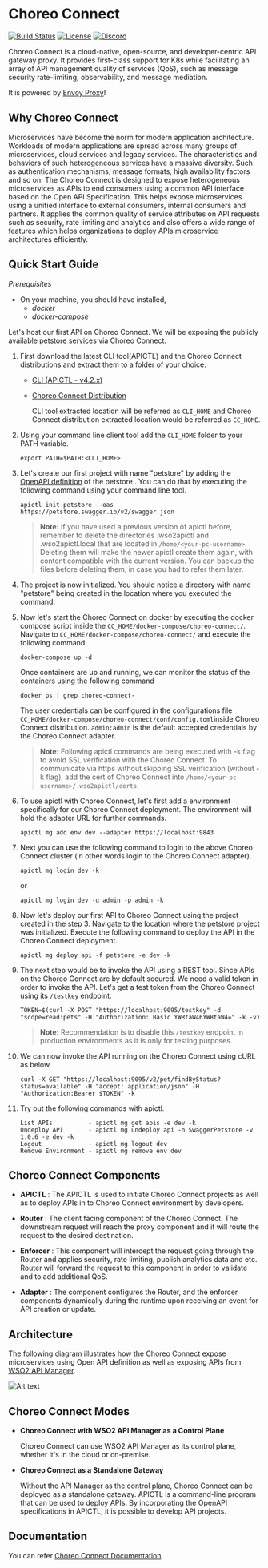 # Choreo Connect

[![Build Status](https://wso2.org/jenkins/job/products/job/product-microgateway/badge/icon)](https://wso2.org/jenkins/job/products/job/product-microgateway/)
[![License](https://img.shields.io/badge/License-Apache%202.0-blue.svg)](https://opensource.org/licenses/Apache-2.0)
[![Discord](https://img.shields.io/badge/Discord-7289DA?logo=discord&logoColor=white)](https://discord.com/invite/Xa5VubmThw)

Choreo Connect is a cloud-native, open-source, and developer-centric API gateway proxy. It provides first-class support for K8s while facilitating an array of API management quality of services (QoS), such as message security rate-limiting, observability, and message mediation.

It is powered by [Envoy Proxy](https://www.envoyproxy.io/)!

## Why Choreo Connect
Microservices have become the norm for modern application architecture. Workloads of modern applications are spread 
across many groups of microservices, cloud services and legacy services. The characteristics and behaviors of such 
heterogeneous services have a massive diversity. Such as authentication mechanisms, message formats, high availability 
factors and so on.
The Choreo Connect is designed to expose heterogeneous microservices as APIs to end consumers using a common API 
interface based on the Open API Specification. This helps expose microservices using a unified interface to external 
consumers, internal consumers and partners. It applies the common quality of service attributes on API requests such as 
security, rate limiting and analytics and also offers a wide range of features which helps organizations to deploy APIs 
microservice architectures efficiently.

## Quick Start Guide

*Prerequisites*  
- On your machine, you should have installed,  
  - *docker*
  - *docker-compose* 

Let's host our first API on Choreo Connect. We will be exposing the publicly available [petstore services](https://petstore.swagger.io/) via  Choreo Connect.

1. First download the latest CLI tool(APICTL) and the Choreo Connect distributions
and extract them to a folder of your choice.
   
    * [CLI (APICTL - v4.2.x)](https://github.com/wso2/product-apim-tooling/releases/)
    * [Choreo Connect Distribution](https://github.com/wso2/product-microgateway/releases/)
    
      CLI tool extracted location will be referred as `CLI_HOME` and Choreo Connect distribution extracted location would be referred as `CC_HOME`.

2. Using your command line client tool add the `CLI_HOME` folder to your PATH variable.
    ```
    export PATH=$PATH:<CLI_HOME>
    ```

3. Let's create our first project with name "petstore" by adding the [OpenAPI definition](https://petstore.swagger.io/v2/swagger.json) of the petstore . You can do that by executing the following command using your command line tool.

    ```
    apictl init petstore --oas https://petstore.swagger.io/v2/swagger.json
    ```
   > **Note:**  If you have used a previous version of apictl before, remember to delete the directories  .wso2apictl and .wso2apictl.local that are located in `/home/<your-pc-username>`. Deleting them will make the newer apictl create them again, with content compatible with the current version. You can backup the files before deleting them, in case you had to refer them later.


4. The project is now initialized. You should notice a directory with name "petstore" being created in the location 
where you executed the command. 

 
5. Now let's start the Choreo Connect on docker by executing the docker compose script inside the `CC_HOME/docker-compose/choreo-connect/`. Navigate to `CC_HOME/docker-compose/choreo-connect/` and execute the following command
    ```
    docker-compose up -d
    ```

    Once containers are up and running, we can monitor the status of the containers using the following command

    ```
    docker ps | grep choreo-connect-
    ```
    The user credentials can be configured in the configurations file `CC_HOME/docker-compose/choreo-connect/conf/config.toml`inside Choreo Connect distribution. `admin:admin` is the default accepted credentials by the Choreo Connect adapter.

    > **Note:** Following apictl commands are being executed with -k flag to avoid SSL verification with the Choreo Connect.
    To communicate via https without skipping SSL verification (without -k flag), add the cert of Choreo Connect into `/home/<your-pc-username>/.wso2apictl/certs`.


6. To use apictl with Choreo Connect, let's first add a environment specifically for our Choreo Connect deployment. The environment will hold the adapter URL for further commands.

    ```
    apictl mg add env dev --adapter https://localhost:9843
    ```

7. Next you can use the following command to login to the above Choreo Connect cluster (in other words login to the Choreo Connect adapter).

    ```
    apictl mg login dev -k
    ```
    or
    ```
    apictl mg login dev -u admin -p admin -k
    ```


8. Now let's deploy our first API to Choreo Connect using the project created in the step 3. Navigate to the location where the petstore project was initialized. Execute the following command to deploy the API in the Choreo Connect deployment.

    ```
    apictl mg deploy api -f petstore -e dev -k
    ```

9. The next step would be to invoke the API using a REST tool. Since APIs on the Choreo Connect are by default secured. We need a valid token in order to invoke the API. 
Let's get a test token from the Choreo Connect using its `/testkey` endpoint.
   
    ```
    TOKEN=$(curl -X POST "https://localhost:9095/testkey" -d "scope=read:pets" -H "Authorization: Basic YWRtaW46YWRtaW4=" -k -v)
    ``` 
   > **Note:**
    Recommendation is to disable this `/testkey` endpoint in production environments as it is only for testing purposes.

10. We can now invoke the API running on the Choreo Connect using cURL as below.
    ```
    curl -X GET "https://localhost:9095/v2/pet/findByStatus?status=available" -H "accept: application/json" -H "Authorization:Bearer $TOKEN" -k
    ```

11. Try out the following commands with apictl. 

    ```
    List APIs          - apictl mg get apis -e dev -k
    Undeploy API       - apictl mg undeploy api -n SwaggerPetstore -v 1.0.6 -e dev -k
    Logout             - apictl mg logout dev   
    Remove Environment - apictl mg remove env dev
    ```

## Choreo Connect Components
- **APICTL** : The APICTL is used to initiate Choreo Connect projects as well as to deploy APIs in to Choreo Connect environment by developers. 

- **Router** : The client facing component of the Choreo Connect. The downstream request will reach the proxy component and it will route the request
to the desired destination.

- **Enforcer** : This component will intercept the request going through the Router and applies security, rate limiting, publish analytics data and etc.
Router will forward the request to this component in order to validate and to add additional QoS.

- **Adapter** : The component configures the Router, and the enforcer components dynamically during the runtime upon receiving an event for API
creation or update.
  
## Architecture

The following diagram illustrates how the Choreo Connect expose microservices using Open API definition as well 
as exposing APIs from [WSO2 API Manager](https://wso2.com/api-management/).

![Alt text](Architecture.png?raw=true "Title")

## Choreo Connect Modes

- **Choreo Connect with WSO2 API Manager as a Control Plane**
    
  Choreo Connect can use WSO2 API Manager as its control plane, whether it's in the cloud or on-premise.


- **Choreo Connect as a Standalone Gateway**

    Without the API Manager as the control plane, Choreo Connect can be deployed as a standalone gateway. APICTL is a command-line program that can be used to deploy APIs. By incorporating the OpenAPI specifications in APICTL, it is possible to develop API projects. 

## Documentation

You can refer [Choreo Connect Documentation](https://apim.docs.wso2.com/en/4.0.0/deploy-and-publish/deploy-on-gateway/choreo-connect/getting-started/choreo-connect-overview/).
  